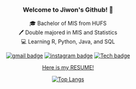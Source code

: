 <div align = center>
  
### Welcome to Jiwon's Github! 👋

:mortar_board: Bachelor of MIS from HUFS   
:pen: Double majored in MIS and Statistics   
:computer: Learning R, Python, Java, and SQL  

[![gmail badge](https://img.shields.io/badge/-Gmail-b23121?style=flat-square&logo=Gmail&logoColor=white&link=mailto:donumm64@gmail.com)](mailto:donumm64@gmail.com) [![instagram badge](https://img.shields.io/badge/-Instagram-dd2a7b?style=flat-square&logo=instagram&logoColor=white&link=https://www.instagram.com/gone_kng)](https://www.instagram.com/gone_kng) [![Tech badge](https://img.shields.io/badge/-Blog-24292E?style=flat-square&logo=github&logoColor=white&link=https://gonekng.github.io)](https://gonekng.github.io)

[Here is my RESUME!](https://www.github.com/gonekng/resume)

[![Top Langs](https://github-readme-stats.vercel.app/api/top-langs/?username=gonekng&layout=compact&hide_border=true)](https://github.com/anuraghazra/github-readme-stats)

</div>
